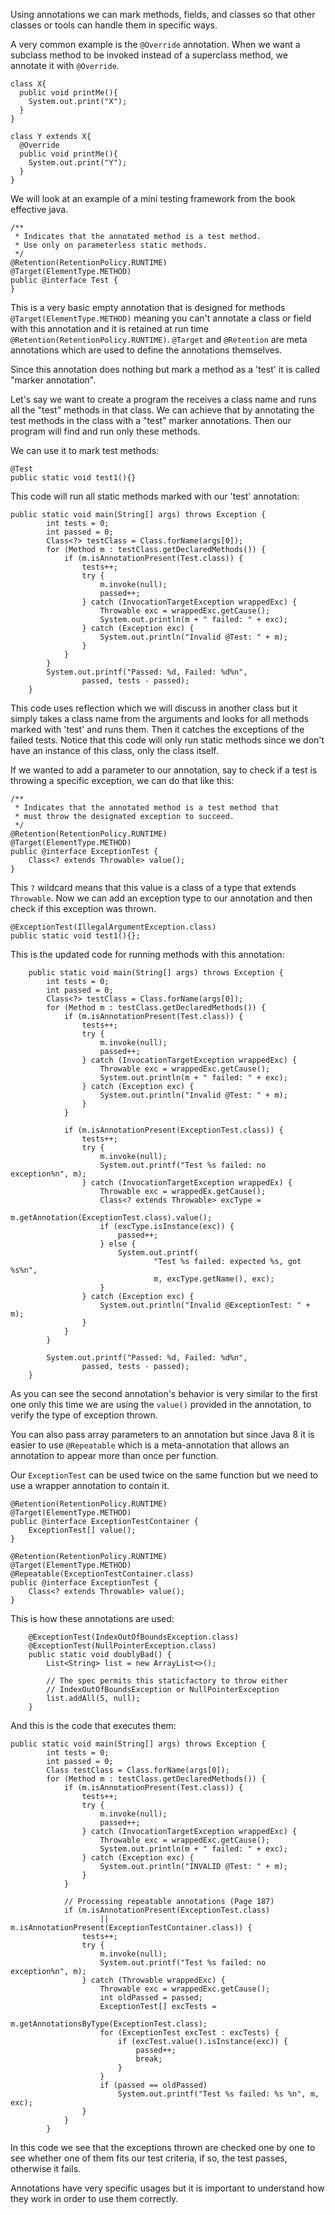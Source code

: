 Using annotations we can mark methods, fields, and classes so that other classes or tools can handle them in specific ways.

A very common example is the `@Override` annotation.
When we want a subclass method to be invoked instead of a superclass method, we annotate it with `@Override`.

```
class X{
  public void printMe(){
    System.out.print("X");
  }
}

class Y extends X{
  @Override
  public void printMe(){
    System.out.print("Y");
  }
}
```
We will look at an example of a mini testing framework from the book effective java.

```
/**
 * Indicates that the annotated method is a test method.
 * Use only on parameterless static methods.
 */
@Retention(RetentionPolicy.RUNTIME)
@Target(ElementType.METHOD)
public @interface Test {
}
```
This is a very basic empty annotation that is designed for methods `@Target(ElementType.METHOD)` meaning you can't annotate a class or field with this annotation and it is retained at run time `@Retention(RetentionPolicy.RUNTIME)`.
`@Target` and `@Retention` are meta annotations which are used to define the annotations themselves.

Since this annotation does nothing but mark a method as a 'test' it is called "marker annotation".

Let's say we want to create a program the receives a class name and runs all the "test" methods in that class.
We can achieve that by annotating the test methods in the class with a "test" marker annotations. Then our program will find and run only these methods.

We can use it to mark test methods:
```
@Test
public static void test1(){}
```

This code will run all static methods marked with our 'test' annotation:
```
public static void main(String[] args) throws Exception {
        int tests = 0;
        int passed = 0;
        Class<?> testClass = Class.forName(args[0]);
        for (Method m : testClass.getDeclaredMethods()) {
            if (m.isAnnotationPresent(Test.class)) {
                tests++;
                try {
                    m.invoke(null);
                    passed++;
                } catch (InvocationTargetException wrappedExc) {
                    Throwable exc = wrappedExc.getCause();
                    System.out.println(m + " failed: " + exc);
                } catch (Exception exc) {
                    System.out.println("Invalid @Test: " + m);
                }
            }
        }
        System.out.printf("Passed: %d, Failed: %d%n",
                passed, tests - passed);
    }
```
This code uses reflection which we will discuss in another class but it simply takes a class name from the arguments and looks for all methods marked with 'test' and runs them.
Then it catches the exceptions of the failed tests.
Notice that this code will only run static methods since we don't have an instance of this class, only the class itself.

If we wanted to add a parameter to our annotation, say to check if a test is throwing a specific exception, we can do that like this:
```
/**
 * Indicates that the annotated method is a test method that
 * must throw the designated exception to succeed.
 */
@Retention(RetentionPolicy.RUNTIME)
@Target(ElementType.METHOD)
public @interface ExceptionTest {
    Class<? extends Throwable> value();
}
```
This `?` wildcard means that this value is a class of a type that extends `Throwable`.
Now we can add an exception type to our annotation and then check if this exception was thrown.

```
@ExceptionTest(IllegalArgumentException.class)
public static void test1(){};
```

This is the updated code for running methods with this annotation:
```
    public static void main(String[] args) throws Exception {
        int tests = 0;
        int passed = 0;
        Class<?> testClass = Class.forName(args[0]);
        for (Method m : testClass.getDeclaredMethods()) {
            if (m.isAnnotationPresent(Test.class)) {
                tests++;
                try {
                    m.invoke(null);
                    passed++;
                } catch (InvocationTargetException wrappedExc) {
                    Throwable exc = wrappedExc.getCause();
                    System.out.println(m + " failed: " + exc);
                } catch (Exception exc) {
                    System.out.println("Invalid @Test: " + m);
                }
            }

            if (m.isAnnotationPresent(ExceptionTest.class)) {
                tests++;
                try {
                    m.invoke(null);
                    System.out.printf("Test %s failed: no exception%n", m);
                } catch (InvocationTargetException wrappedEx) {
                    Throwable exc = wrappedEx.getCause();
                    Class<? extends Throwable> excType =
                            m.getAnnotation(ExceptionTest.class).value();
                    if (excType.isInstance(exc)) {
                        passed++;
                    } else {
                        System.out.printf(
                                "Test %s failed: expected %s, got %s%n",
                                m, excType.getName(), exc);
                    }
                } catch (Exception exc) {
                    System.out.println("Invalid @ExceptionTest: " + m);
                }
            }
        }

        System.out.printf("Passed: %d, Failed: %d%n",
                passed, tests - passed);
    }
```

As you can see the second annotation's behavior is very similar to the first one only this time we are using the `value()` provided in the annotation, to verify the type of exception thrown.

You can also pass array parameters to an annotation but since Java 8 it is easier to use `@Repeatable` which is a meta-annotation that allows an annotation to appear more than once per function.

Our `ExceptionTest` can be used twice on the same function but we need to use a wrapper annotation to contain it.

```
@Retention(RetentionPolicy.RUNTIME)
@Target(ElementType.METHOD)
public @interface ExceptionTestContainer {
    ExceptionTest[] value();
}
```
```
@Retention(RetentionPolicy.RUNTIME)
@Target(ElementType.METHOD)
@Repeatable(ExceptionTestContainer.class)
public @interface ExceptionTest {
    Class<? extends Throwable> value();
}
```

This is how these annotations are used:
```
    @ExceptionTest(IndexOutOfBoundsException.class)
    @ExceptionTest(NullPointerException.class)
    public static void doublyBad() {
        List<String> list = new ArrayList<>();

        // The spec permits this staticfactory to throw either
        // IndexOutOfBoundsException or NullPointerException
        list.addAll(5, null);
    }
```
And this is the code that executes them:
```
public static void main(String[] args) throws Exception {
        int tests = 0;
        int passed = 0;
        Class testClass = Class.forName(args[0]);
        for (Method m : testClass.getDeclaredMethods()) {
            if (m.isAnnotationPresent(Test.class)) {
                tests++;
                try {
                    m.invoke(null);
                    passed++;
                } catch (InvocationTargetException wrappedExc) {
                    Throwable exc = wrappedExc.getCause();
                    System.out.println(m + " failed: " + exc);
                } catch (Exception exc) {
                    System.out.println("INVALID @Test: " + m);
                }
            }

            // Processing repeatable annotations (Page 187)
            if (m.isAnnotationPresent(ExceptionTest.class)
                    || m.isAnnotationPresent(ExceptionTestContainer.class)) {
                tests++;
                try {
                    m.invoke(null);
                    System.out.printf("Test %s failed: no exception%n", m);
                } catch (Throwable wrappedExc) {
                    Throwable exc = wrappedExc.getCause();
                    int oldPassed = passed;
                    ExceptionTest[] excTests =
                            m.getAnnotationsByType(ExceptionTest.class);
                    for (ExceptionTest excTest : excTests) {
                        if (excTest.value().isInstance(exc)) {
                            passed++;
                            break;
                        }
                    }
                    if (passed == oldPassed)
                        System.out.printf("Test %s failed: %s %n", m, exc);
                }
            }
        }
  ```
  In this code we see that the exceptions thrown are checked one by one to see whether one of them fits our test criteria, if so, the test passes, otherwise it fails.

Annotations have very specific usages but it is important to understand how they work in order to use them correctly.

